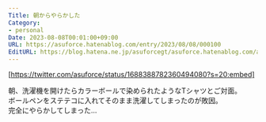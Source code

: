 ```yaml
---
Title: 朝からやらかした
Category:
- personal
Date: 2023-08-08T00:01:00+09:00
URL: https://asuforce.hatenablog.com/entry/2023/08/08/000100
EditURL: https://blog.hatena.ne.jp/asuforcegt/asuforce.hatenablog.com/atom/entry/820878482956657679
---
```


[https://twitter.com/asuforce/status/1688388782360494080?s=20:embed]

朝、洗濯機を開けたらカラーボールで染められたようなTシャツとご対面。  
ボールペンをステテコに入れてそのまま洗濯してしまったのが敗因。  
完全にやらかしてしまった...
